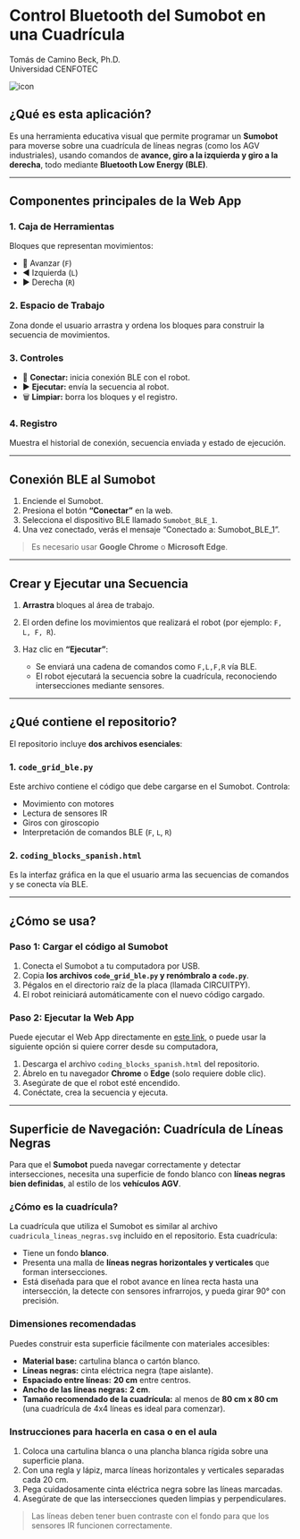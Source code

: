 # Control Bluetooth del Sumobot en una Cuadrícula
Tomás de Camino Beck, Ph.D.  
Universidad CENFOTEC

![icon](https://github.com/Universidad-Cenfotec/Sumobot/blob/main/c%C3%B3digos_de_ejemplo/codigo_bloques/icono_sumobot.jpeg)


## ¿Qué es esta aplicación?

Es una herramienta educativa visual que permite programar un **Sumobot** para moverse sobre una cuadrícula de líneas negras (como los AGV industriales), usando comandos de **avance, giro a la izquierda y giro a la derecha**, todo mediante **Bluetooth Low Energy (BLE)**.

---

## Componentes principales de la Web App

### 1. **Caja de Herramientas**

Bloques que representan movimientos:

* 🔼 Avanzar (`F`)
* ◀️ Izquierda (`L`)
* ▶️ Derecha (`R`)

### 2. **Espacio de Trabajo**

Zona donde el usuario arrastra y ordena los bloques para construir la secuencia de movimientos.

### 3. **Controles**

* 🔷 **Conectar:** inicia conexión BLE con el robot.
* ▶️ **Ejecutar:** envía la secuencia al robot.
* 🗑️ **Limpiar:** borra los bloques y el registro.

### 4. **Registro**

Muestra el historial de conexión, secuencia enviada y estado de ejecución.

---

## Conexión BLE al Sumobot

1. Enciende el Sumobot.
2. Presiona el botón **“Conectar”** en la web.
3. Selecciona el dispositivo BLE llamado `Sumobot_BLE_1`.
4. Una vez conectado, verás el mensaje “Conectado a: Sumobot\_BLE\_1”.

> Es necesario usar **Google Chrome** o **Microsoft Edge**.

---

## Crear y Ejecutar una Secuencia

1. **Arrastra** bloques al área de trabajo.
2. El orden define los movimientos que realizará el robot (por ejemplo: `F, L, F, R`).
3. Haz clic en **“Ejecutar”**:

   * Se enviará una cadena de comandos como `F,L,F,R` vía BLE.
   * El robot ejecutará la secuencia sobre la cuadrícula, reconociendo intersecciones mediante sensores.

---

## ¿Qué contiene el repositorio?

El repositorio incluye **dos archivos esenciales**:

### 1. `code_grid_ble.py`

Este archivo contiene el código que debe cargarse en el Sumobot. Controla:

* Movimiento con motores
* Lectura de sensores IR
* Giros con giroscopio
* Interpretación de comandos BLE (`F`, `L`, `R`)

### 2. `coding_blocks_spanish.html`

Es la interfaz gráfica en la que el usuario arma las secuencias de comandos y se conecta vía BLE.

---

## ¿Cómo se usa?

### Paso 1: Cargar el código al Sumobot

1. Conecta el Sumobot a tu computadora por USB.
2. Copia **los archivos `code_grid_ble.py` y renómbralo a `code.py`**.
3. Pégalos en el directorio raíz de la placa (llamada CIRCUITPY).
4. El robot reiniciará automáticamente con el nuevo código cargado.

### Paso 2: Ejecutar la Web App

Puede ejecutar el Web App directamente en [este link](https://universidad-cenfotec.github.io/SumoBlock.github.io/), o puede usar la siguiente opción si quiere correr desde su computadora,

1. Descarga el archivo `coding_blocks_spanish.html` del repositorio.
2. Ábrelo en tu navegador **Chrome** o **Edge** (solo requiere doble clic).
3. Asegúrate de que el robot esté encendido.
4. Conéctate, crea la secuencia y ejecuta.

---

## Superficie de Navegación: Cuadrícula de Líneas Negras

Para que el **Sumobot** pueda navegar correctamente y detectar intersecciones, necesita una superficie de fondo blanco con **líneas negras bien definidas**, al estilo de los **vehículos AGV**.

### ¿Cómo es la cuadrícula?

La cuadrícula que utiliza el Sumobot es similar al archivo `cuadricula_lineas_negras.svg` incluido en el repositorio. Esta cuadrícula:

* Tiene un fondo **blanco**.
* Presenta una malla de **líneas negras horizontales y verticales** que forman intersecciones.
* Está diseñada para que el robot avance en línea recta hasta una intersección, la detecte con sensores infrarrojos, y pueda girar 90° con precisión.

### Dimensiones recomendadas

Puedes construir esta superficie fácilmente con materiales accesibles:

* **Material base:** cartulina blanca o cartón blanco.
* **Líneas negras:** cinta eléctrica negra (tape aislante).
* **Espaciado entre líneas:** **20 cm** entre centros.
* **Ancho de las líneas negras:** **2 cm**.
* **Tamaño recomendado de la cuadrícula:** al menos de **80 cm x 80 cm** (una cuadrícula de 4x4 líneas es ideal para comenzar).

### Instrucciones para hacerla en casa o en el aula

1. Coloca una cartulina blanca o una plancha blanca rígida sobre una superficie plana.
2. Con una regla y lápiz, marca líneas horizontales y verticales separadas cada 20 cm.
3. Pega cuidadosamente cinta eléctrica negra sobre las líneas marcadas.
4. Asegúrate de que las intersecciones queden limpias y perpendiculares.

> Las líneas deben tener buen contraste con el fondo para que los sensores IR funcionen correctamente.


